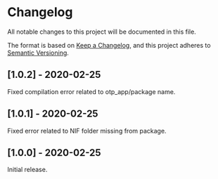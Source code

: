# Changelog
All notable changes to this project will be documented in this file.

The format is based on [Keep a Changelog](https://keepachangelog.com/en/1.0.0/),
and this project adheres to [Semantic Versioning](https://semver.org/spec/v2.0.0.html).

## [1.0.2] - 2020-02-25
Fixed compilation error related to otp_app/package name.

## [1.0.1] - 2020-02-25
Fixed error related to NIF folder missing from package.

## [1.0.0] - 2020-02-25
Initial release.

